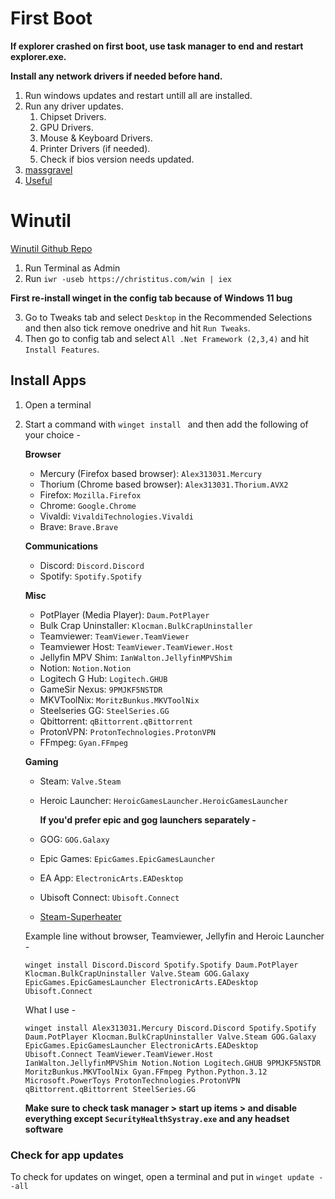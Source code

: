 # First Boot

**If explorer crashed on first boot, use task manager to end and restart explorer.exe.**

**Install any network drivers if needed before hand.**
1. Run windows updates and restart untill all are installed.
2. Run any driver updates.
    1. Chipset Drivers.
    2. GPU Drivers.
    3. Mouse & Keyboard Drivers.
    4. Printer Drivers (if needed).
    5. Check if bios version needs updated.
3. [massgravel](https://github.com/massgravel/Microsoft-Activation-Scripts)
4. [Useful](https://thepiratelist.com/)

# Winutil

[Winutil Github Repo](https://github.com/ChrisTitusTech/winutil)
1. Run Terminal as Admin
2. Run `iwr -useb https://christitus.com/win | iex`

**First re-install winget in the config tab because of Windows 11 bug**

3. Go to Tweaks tab and select `Desktop` in the Recommended Selections and then also tick remove onedrive and hit `Run Tweaks`.
4. Then go to config tab and select `All .Net Framework (2,3,4)` and hit `Install Features`.

## Install Apps

1. Open a terminal
2. Start a command with `winget install ` and then add the following of your choice -

    **Browser**

    * Mercury (Firefox based browser): `Alex313031.Mercury`
    * Thorium (Chrome based browser): `Alex313031.Thorium.AVX2`
    * Firefox: `Mozilla.Firefox`
    * Chrome: `Google.Chrome`
    * Vivaldi: `VivaldiTechnologies.Vivaldi`
    * Brave: `Brave.Brave`

    **Communications**

    * Discord: `Discord.Discord`
    * Spotify: `Spotify.Spotify`

    **Misc**

    * PotPlayer (Media Player): `Daum.PotPlayer`
    * Bulk Crap Uninstaller: `Klocman.BulkCrapUninstaller`
    * Teamviewer: `TeamViewer.TeamViewer`
    * Teamviewer Host: `TeamViewer.TeamViewer.Host`
    * Jellyfin MPV Shim: `IanWalton.JellyfinMPVShim`
    * Notion: `Notion.Notion`
    * Logitech G Hub: `Logitech.GHUB`
    * GameSir Nexus: `9PMJKF5NSTDR`
    * MKVToolNix: `MoritzBunkus.MKVToolNix`
    * Steelseries GG: `SteelSeries.GG`
    * Qbittorrent: `qBittorrent.qBittorrent`
    * ProtonVPN: `ProtonTechnologies.ProtonVPN`
    * FFmpeg: `Gyan.FFmpeg`

    **Gaming**

    * Steam: `Valve.Steam`
    * Heroic Launcher: `HeroicGamesLauncher.HeroicGamesLauncher`
        
        **If you'd prefer epic and gog launchers separately -**
    * GOG: `GOG.Galaxy`
    * Epic Games: `EpicGames.EpicGamesLauncher`
    * EA App: `ElectronicArts.EADesktop`
    * Ubisoft Connect: `Ubisoft.Connect`
    * [Steam-Superheater](https://github.com/fgsfds/Steam-Superheater)

    Example line without browser, Teamviewer, Jellyfin and Heroic Launcher -

    `winget install Discord.Discord Spotify.Spotify Daum.PotPlayer Klocman.BulkCrapUninstaller Valve.Steam GOG.Galaxy EpicGames.EpicGamesLauncher ElectronicArts.EADesktop Ubisoft.Connect`

    What I use -

    `winget install Alex313031.Mercury Discord.Discord Spotify.Spotify Daum.PotPlayer Klocman.BulkCrapUninstaller Valve.Steam GOG.Galaxy EpicGames.EpicGamesLauncher ElectronicArts.EADesktop Ubisoft.Connect TeamViewer.TeamViewer.Host IanWalton.JellyfinMPVShim Notion.Notion Logitech.GHUB 9PMJKF5NSTDR MoritzBunkus.MKVToolNix Gyan.FFmpeg Python.Python.3.12 Microsoft.PowerToys ProtonTechnologies.ProtonVPN qBittorrent.qBittorrent SteelSeries.GG`

    **Make sure to check task manager > start up items > and disable everything except `SecurityHealthSystray.exe` and any headset software**

### Check for app updates

To check for updates on winget, open a terminal and put in `winget update --all`